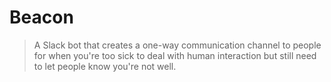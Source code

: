 # Beacon

> A Slack bot that creates a one-way communication channel to people for when you're too sick to deal with human interaction but still need to let people know you're not well.
